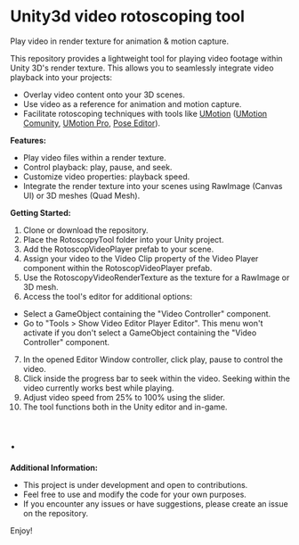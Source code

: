 # Unity3d video rotoscoping tool

Play video in render texture for animation & motion capture.

This repository provides a lightweight tool for playing video footage within Unity 3D's render texture.
This allows you to seamlessly integrate video playback into your projects:

* Overlay video content onto your 3D scenes.
* Use video as a reference for animation and motion capture.
* Facilitate rotoscoping techniques with tools like [UMotion](https://www.soxware.com/umotion/) ([UMotion Comunity](https://assetstore.unity.com/packages/tools/animation/umotion-community-animation-editor-95986), [UMotion Pro](https://assetstore.unity.com/packages/tools/animation/umotion-pro-animation-editor-95991), [Pose Editor](https://assetstore.unity.com/packages/tools/animation/pose-editor-146667)).

**Features:**

* Play video files within a render texture.
* Control playback: play, pause, and seek.
* Customize video properties: playback speed.
* Integrate the render texture into your scenes using RawImage (Canvas UI) or 3D meshes (Quad Mesh).

**Getting Started:**

1. Clone or download the repository.
2. Place the RotoscopyTool folder into your Unity project.
3. Add the RotoscopVideoPlayer prefab to your scene.
4. Assign your video to the Video Clip property of the Video Player component within the RotoscopVideoPlayer prefab.
5. Use the RotoscopyVideoRenderTexture as the texture for a RawImage or 3D mesh.
6. Access the tool's editor for additional options:
* Select a GameObject containing the "Video Controller" component.
* Go to "Tools > Show Video Editor Player Editor". This menu won't activate if you don't select a GameObject containing the "Video Controller" component.
7. In the opened Editor Window controller, click play, pause to control the video.
8. Click inside the progress bar to seek within the video. Seeking within the video currently works best while playing.
9. Adjust video speed from 25% to 100% using the slider.
10. The tool functions both in the Unity editor and in-game.


# .
**Additional Information:**

* This project is under development and open to contributions.
* Feel free to use and modify the code for your own purposes.
* If you encounter any issues or have suggestions, please create an issue on the repository.


Enjoy!